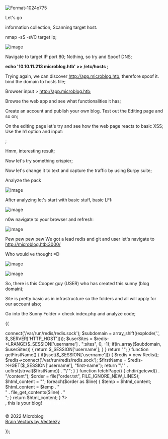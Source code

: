 ![Format-1024x775](https://github.com/st1llz0r/Format/assets/142597099/41c58bf0-ac14-41de-9e74-8d425beeeefb)

Let's go

information collection;
  Scanning target host.

nmap -sS -sVC target ip;

![image](https://github.com/st1llz0r/Format/assets/142597099/6773bb04-d5b4-4b0d-bbb6-d7159a9cbafb)

  Navigate to target IP port 80;
  Nothing, so try and Spoof DNS;

 <b> echo '10.10.11.213 microblog.htb' >> /etc/hosts </b>;

 Trying again, we can discover http://app.microblog.htb, therefore spoof it. bind the domain to hosts file;

 Browser input > http://app.microblog.htb;

 Browse the web app and see what functionalities it has;

 Create an account and publish your own blog. Test out the Editing page and so on;

 On the editing page let's try and see how the web page reacts to basic XSS; Use the h1 option and input:

 <b> <script>alert(1)</script> </b>;

 Hmm, interesting result;

 Now let's try something crispier;

 Now let's change it to text and capture the traffic by using Burpy suite;

 Analyze the pack

  ![image](https://github.com/st1llz0r/Format/assets/142597099/52e58d19-1292-4a6a-a383-98a9ca924351)

  After analyzing let's start with basic stuff, basic LFI:

 ![image](https://github.com/st1llz0r/Format/assets/142597099/dfc3ff0a-2bac-4c0c-9bcb-cf08433e7a27)


n0w navigate to your browser and refresh:

 ![image](https://github.com/st1llz0r/Format/assets/142597099/2f0d0e67-ddc0-4af7-81e6-10b07a060be5)

Pew pew pew pew
We got a lead
redis and git and user
let's navigate to http://microblog.htb:3000/

Who would ve thought =D



![image](https://github.com/st1llz0r/Format/assets/142597099/e5e3b712-7d3c-45d5-8552-d3b320d04135)



![image](https://github.com/st1llz0r/Format/assets/142597099/12aee48a-ae78-492a-9a95-a12172e64969)


So, there is this Cooper guy (USER) who has created this sunny (blog domain);

Site is pretty basic as in infrastructure so the folders and all will apply for our account also;

Go into the Sunny Folder > check index.php and analyze code;

{(
<?php
$username = session_name("username");
session_set_cookie_params(0, '/', '.microblog.htb');
session_start();

function checkAuth() {
    return(isset($_SESSION['username']));
}

function checkOwner() {
    if(checkAuth()) {
        $redis = new Redis();
        $redis->connect('/var/run/redis/redis.sock');
        $subdomain = array_shift((explode('.', $_SERVER['HTTP_HOST'])));
        $userSites = $redis->LRANGE($_SESSION['username'] . ":sites", 0, -1);
        if(in_array($subdomain, $userSites)) {
            return $_SESSION['username'];
        }
    }
    return "";
}

function getFirstName() {
    if(isset($_SESSION['username'])) {
        $redis = new Redis();
        $redis->connect('/var/run/redis/redis.sock');
        $firstName = $redis->HGET($_SESSION['username'], "first-name");
        return "\"" . ucfirst(strval($firstName)) . "\"";
    }
}

function fetchPage() {
    chdir(getcwd() . "/content");
    $order = file("order.txt", FILE_IGNORE_NEW_LINES);
    $html_content = "";
    foreach($order as $line) {
        $temp = $html_content;
        $html_content = $temp . "<div class = \"{$line}\">" . file_get_contents($line) . "</div>";
    }
    return $html_content;
}

?>
<!DOCTYPE html>
<head>
<link rel="icon" type="image/x-icon" href="/images/brain.ico">
<link rel="stylesheet" href="http://microblog.htb/static/css/styles.css">
<script src="http://microblog.htb/static/js/jquery.js"></script>
<title></title>
<script>
    $(window).on('load', function(){
        const html = <?php echo json_encode(fetchPage()); ?>.replace(/(\r\n|\n|\r)/gm, "");
        $(".push-for-h1").after(html);
        if(html.length === 0) {
            $(".your-blog").after("<div class = \"empty-blog\">Blog in progress... check back soon!</div>");
            $(".push-for-h1").css("display", "none");
        }
        const siteOwner = <?php echo json_encode(checkOwner()); ?>;
        if(siteOwner.length > 0) {
            $(".your-blog").css("display", "flex");
            $(".user-first-name").text(<?php echo getFirstName(); ?>);
        }
        const class_after_push = $(".push-for-h1").next().children().attr('class');
        if(class_after_push) {
            if(class_after_push.includes("blog-h1")) {
                $(".push-for-h1").css("display", "none");
            }
        }

        const blogName = String(window.location).split('.')[0].split('//')[1]
        document.title = blogName + " - Microblog"
    });
</script>
</head>
<body>
    <div class = "your-blog">
        <div><span class = "user-first-name"></span>, this is your blog! <a href = "/edit" style = "color: white;"><b>Edit it here.</b></a></div>
    </div>
    <div class = "push-for-h1" style = "min-height: 25px;"></div>
    <footer>
        © 2022 Microblog<br/>
        <a href="https://www.vecteezy.com/free-vector/brain">Brain Vectors by Vecteezy</a>
    </footer>
</body>
</html>

});
